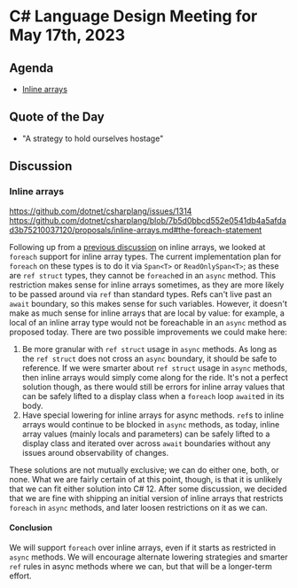 # C# Language Design Meeting for May 17th, 2023

## Agenda

- [Inline arrays](#inline-arrays)

## Quote of the Day

- "A strategy to hold ourselves hostage"

## Discussion

### Inline arrays

https://github.com/dotnet/csharplang/issues/1314  
https://github.com/dotnet/csharplang/blob/7b5d0bbcd552e0541db4a5afdad3b75210037120/proposals/inline-arrays.md#the-foreach-statement

Following up from a [previous discussion](LDM-2023-05-01.md#fixed-size-buffers) on inline arrays, we looked at `foreach` support for inline
array types. The current implementation plan for `foreach` on these types is to do it via `Span<T>` or `ReadOnlySpan<T>`; as these are
`ref struct` types, they cannot be `foreach`ed in an `async` method. This restriction makes sense for inline arrays sometimes, as they are
more likely to be passed around via `ref` than standard types. Refs can't live past an `await` boundary, so this makes sense for such
variables. However, it doesn't make as much sense for inline arrays that are local by value: for example, a local of an inline array type
would not be foreachable in an `async` method as proposed today. There are two possible improvements we could make here:

1. Be more granular with `ref struct` usage in `async` methods. As long as the `ref struct` does not cross an `async` boundary, it should be safe
   to reference. If we were smarter about `ref struct` usage in `async` methods, then inline arrays would simply come along for the ride. It's
   not a perfect solution though, as there would still be errors for inline array values that can be safely lifted to a display class when a
   `foreach` loop `await`ed in its body.
2. Have special lowering for inline arrays for async methods. `ref`s to inline arrays would continue to be blocked in `async` methods, as today,
   inline array values (mainly locals and parameters) can be safely lifted to a display class and iterated over across `await` boundaries
   without any issues around observability of changes.

These solutions are not mutually exclusive; we can do either one, both, or none. What we are fairly certain of at this point, though, is that
it is unlikely that we can fit either solution into C# 12. After some discussion, we decided that we are fine with shipping an initial version
of inline arrays that restricts `foreach` in `async` methods, and later loosen restrictions on it as we can.

#### Conclusion

We will support `foreach` over inline arrays, even if it starts as restricted in `async` methods. We will encourage alternate lowering strategies
and smarter `ref` rules in async methods where we can, but that will be a longer-term effort.
